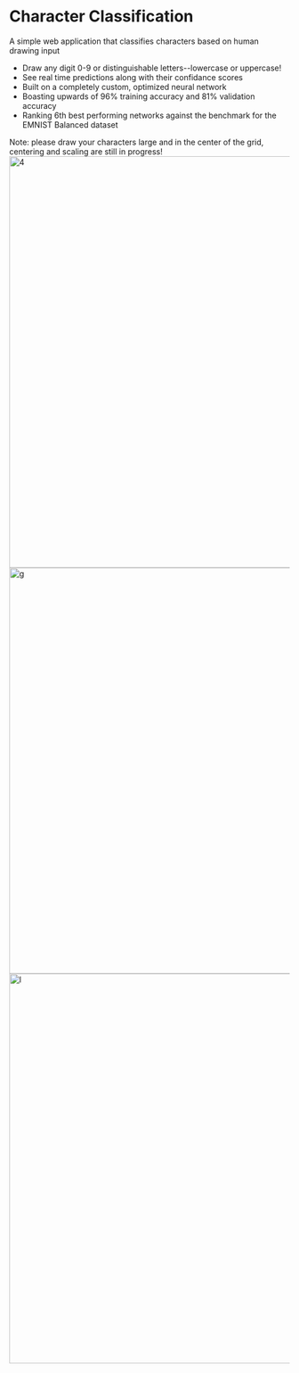 # Character Classification
A simple web application that classifies characters based on human drawing input

- Draw any digit 0-9 or distinguishable letters--lowercase or uppercase!
- See real time predictions along with their confidance scores
- Built on a completely custom, optimized neural network
- Boasting upwards of 96% training accuracy and 81% validation accuracy
- Ranking 6th best performing networks against the benchmark for the EMNIST Balanced dataset

Note: please draw your characters large and in the center of the grid, centering and scaling are still in progress!
<img width="738" alt="4" src="https://user-images.githubusercontent.com/86496017/168455023-f30fde80-d429-44a5-9fd0-c4efeca763f2.PNG">
<img width="728" alt="g" src="https://user-images.githubusercontent.com/86496017/168455024-b6c8c827-6205-44aa-8d7b-2becf6fa43dc.PNG">
<img width="699" alt="l" src="https://user-images.githubusercontent.com/86496017/168455025-4a9201b0-280c-493a-9650-2fc397218196.PNG">

